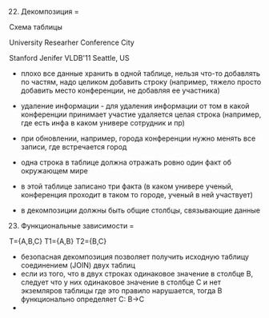 22. Декомпозиция
=

Схема таблицы

University  Researher   Conference  City

Stanford    Jenifer     VLDB'11     Seattle, US

* плохо все данные хранить в одной таблице, нельзя что-то добавлять по частям, надо целиком добавить строку (например, тяжело просто добавить место конференции, не добавляя ее участника)
* удаление информации - для удаления информации от том в какой конференции принимает участие удаляется целая строка (например, где есть инфа в каком универе сотрудник и пр)
* при обновлении, например, города конференции нужно менять все записи, где встречается город

* одна строка в таблице должна отражать ровно один факт об окружающем мире
* в этой таблице записано три факта (в каком универе ученый, конференция проходит в таком то городе, ученый в ней участвует)

* в декомпозиции должны быть общие столбцы, связывающие данные


23. Функциональные зависимости
=

T={A,B,C}
T1={A,B}  T2={B,C}

* безопасная декомпозиция позволяет получить исходную таблицу соединением (JOIN) двух таблиц
* если из того, что в двух строках одинаковое значение в столбце B, следует что у них одинаковое значение в столбце C и нет экземляров таблицы где это правило нарушается, тогда B функционально определяет C: B->C
* 

